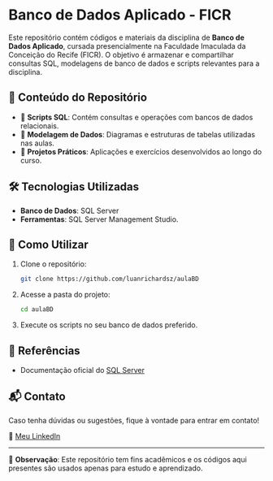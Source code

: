 # Banco de Dados Aplicado - FICR

Este repositório contém códigos e materiais da disciplina de **Banco de Dados Aplicado**, cursada presencialmente na Faculdade Imaculada da Conceição do Recife (FICR). O objetivo é armazenar e compartilhar consultas SQL, modelagens de banco de dados e scripts relevantes para a disciplina.

## 📌 Conteúdo do Repositório

- 📂 **Scripts SQL**: Contém consultas e operações com bancos de dados relacionais.
- 📂 **Modelagem de Dados**: Diagramas e estruturas de tabelas utilizadas nas aulas.
- 📂 **Projetos Práticos**: Aplicações e exercícios desenvolvidos ao longo do curso.

## 🛠️ Tecnologias Utilizadas

- **Banco de Dados**: SQL Server
- **Ferramentas**: SQL Server Management Studio.

## 🚀 Como Utilizar

1. Clone o repositório:
   ```bash
   git clone https://github.com/luanrichardsz/aulaBD
   ```
2. Acesse a pasta do projeto:
   ```bash
   cd aulaBD
   ```
3. Execute os scripts no seu banco de dados preferido.

## 📖 Referências
- Documentação oficial do [SQL Server](https://learn.microsoft.com/en-us/sql/?view=sql-server-ver16)

## 📬 Contato
Caso tenha dúvidas ou sugestões, fique à vontade para entrar em contato!

🔗 [Meu LinkedIn](https://www.linkedin.com/in/luanrichardsz/) 

---
📌 **Observação**: Este repositório tem fins acadêmicos e os códigos aqui presentes são usados apenas para estudo e aprendizado.


